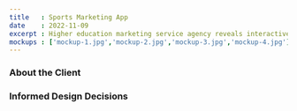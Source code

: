 ```yaml
---
title   : Sports Marketing App 
date    : 2022-11-09
excerpt : Higher education marketing service agency reveals interactive apps for recruiting athletes.
mockups : ['mockup-1.jpg','mockup-2.jpg','mockup-3.jpg','mockup-4.jpg'] 
---
```


### About the Client



### Informed Design Decisions


